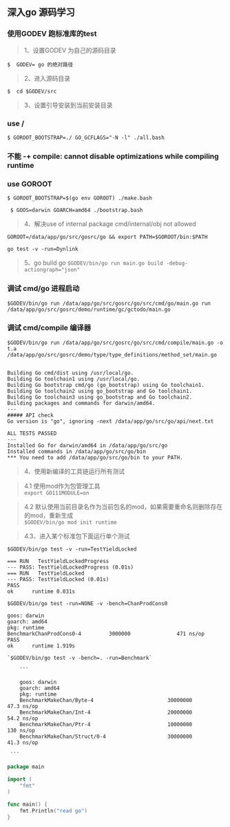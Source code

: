 ## 深入go 源码学习

### 使用GODEV 跑标准库的test

>1、设置GODEV 为自己的源码目录  

` $  GODEV= go 的绝对路径 `  

>2、进入源码目录

` $  cd $GODEV/src `  

>3、设置引导安装到当前安装目录

### use / 
` $ GOROOT_BOOTSTRAP=./ GO_GCFLAGS="-N -l" ./all.bash `  
### 不能 -+  compile: cannot disable optimizations while compiling runtime

###  use GOROOT  
` $ GOROOT_BOOTSTRAP=$(go env GOROOT) ./make.bash `

` $ GOOS=darwin GOARCH=amd64 ./bootstrap.bash`

>4、解决use of internal package cmd/internal/obj not allowed

`GOROOT=/data/app/go/src/gosrc/go && export PATH=$GOROOT/bin:$PATH`

`go test -v -run=Dynlink`

>5、go build go
`$GODEV/bin/go run main.go build -debug-actiongraph="json"`

### 调试 cmd/go 进程启动
`$GODEV/bin/go run /data/app/go/src/gosrc/go/src/cmd/go/main.go run  /data/app/go/src/gosrc/demo/runtime/gc/gctodo/main.go`

### 调试 cmd/compile 编译器
`$GODEV/bin/go run /data/app/go/src/gosrc/go/src/cmd/compile/main.go -o t.a /data/app/go/src/gosrc/demo/type/type_definitions/method_set/main.go`


```

Building Go cmd/dist using /usr/local/go.
Building Go toolchain1 using /usr/local/go.
Building Go bootstrap cmd/go (go_bootstrap) using Go toolchain1.
Building Go toolchain2 using go_bootstrap and Go toolchain1.
Building Go toolchain3 using go_bootstrap and Go toolchain2.
Building packages and commands for darwin/amd64.
---
##### API check
Go version is "go", ignoring -next /data/app/go/src/go/api/next.txt

ALL TESTS PASSED
---
Installed Go for darwin/amd64 in /data/app/go/src/go
Installed commands in /data/app/go/src/go/bin
*** You need to add /data/app/go/src/go/bin to your PATH.

```

>4、使用新编译的工具链运行所有测试  

 >4.1 使用mod作为包管理工具  
   `export GO111MODULE=on`

 >4.2 默认使用当前目录名作为当前包名的mod，如果需要重命名则删除存在的mod，重新生成  
   `$GODEV/bin/go mod init runtime`

>4.3、进入某个标准包下面运行单个测试  

   `$GODEV/bin/go test -v -run=TestYieldLocked`

    === RUN   TestYieldLockedProgress
	--- PASS: TestYieldLockedProgress (0.01s)
	=== RUN   TestYieldLocked
	--- PASS: TestYieldLocked (0.01s)
	PASS
	ok  	runtime	0.031s

   `$GODEV/bin/go test -run=NONE -v -bench=ChanProdCons0`

	goos: darwin
	goarch: amd64
	pkg: runtime
	BenchmarkChanProdCons0-4         3000000               471 ns/op
	PASS
	ok      runtime 1.919s

    `$GODEV/bin/go test -v -bench=. -run=Benchmark`

		```

		goos: darwin
		goarch: amd64
		pkg: runtime
		BenchmarkMakeChan/Byte-4                        30000000                47.3 ns/op
		BenchmarkMakeChan/Int-4                         20000000                54.2 ns/op
		BenchmarkMakeChan/Ptr-4                         10000000               130 ns/op
		BenchmarkMakeChan/Struct/0-4                    30000000                41.3 ns/op

	 ```
   

```go
package main

import (
	"fmt"
)

func main() {
	fmt.Println("read go")
}

```
